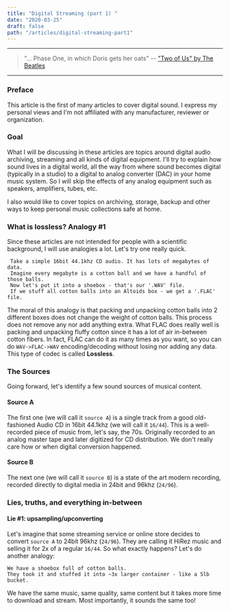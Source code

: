 ```yaml
---
title: "Digital Streaming (part 1) "
date: "2020-03-25"
draft: false
path: "/articles/digital-streaming-part1"
---
```


---
> "... Phase One, in which Doris gets her oats"
> -- ["Two of Us" by The Beatles](https://simple.wikipedia.org/wiki/Two_of_Us_(The_Beatles_song))
---

### Preface

This article is the first of many articles to cover digital sound. I express my personal views and I'm not affiliated with any manufacturer, reviewer or organization.

### Goal

What I will be discussing in these articles are topics around digital audio archiving, streaming and all kinds of digital equipment. I'll try to explain how sound lives in a digital world, all the way from where sound becomes digital (typically in a studio) to a digital to analog converter (DAC) in your home music system. So I will skip the effects of any analog equipment such as speakers, amplifiers, tubes, etc.

I also would like to cover topics on archiving, storage, backup and other ways to keep personal music collections safe at home.

### What is lossless? Analogy #1

Since these articles are not intended for people with a scientific background, I will use analogies a lot. Let's try one really quick.

     Take a simple 16bit 44.1khz CD audio. It has lots of megabytes of data.
     Imagine every megabyte is a cotton ball and we have a handful of those balls.
     Now let's put it into a shoebox - that's our '.WAV' file.
     If we stuff all cotton balls into an Altoids box - we get a '.FLAC' file.

The moral of this analogy is that packing and unpacking cotton balls into 2 different boxes does not change the weight of cotton balls. This process does not remove any nor add anything extra. What FLAC does really well is packing and unpacking fluffy cotton since it has a lot of air in-between cotton fibers. In fact, FLAC can do it as many times as you want, so you can do `WAV->FLAC->WAV` encoding/decoding without losing nor adding any data. This type of codec is called **Lossless**.

### The Sources

Going forward, let's identify a few sound sources of musical content. 

#### Source A

The first one (we will call it `source A`) is a single track from a good old-fashioned Audio CD in 16bit 44.1khz (we will call it `16/44`). This is a well-recorded piece of music from, let's say, the 70s. Originally recorded to an analog master tape and later digitized for CD distribution. We don't really care how or when digital conversion happened.

#### Source B

The next one (we will call it `source B`) is a state of the art modern recording, recorded directly to digital media in 24bit and 96khz (`24/96`).

### Lies, truths, and everything in-between

#### Lie #1: upsampling/upconverting

Let's imagine that some streaming service or online store decides to convert `source A` to 24bit 96khz (`24/96`). They are calling it HiRez music and selling it for 2x of a regular `16/44`. So what exactly happens? Let's do another analogy:

    We have a shoebox full of cotton balls.
    They took it and stuffed it into ~3x larger container - like a 5lb bucket.

We have the same music, same quality, same content but it takes more time to download and stream. Most importantly, it sounds the same too!
